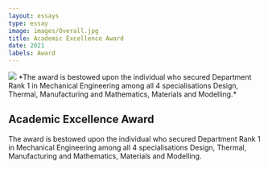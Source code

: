 ```yaml
---
layout: essays  
type: essay
image: images/Overall.jpg
title: Academic Excellence Award
date: 2021 
labels: Award
---
```


<img class="ui image" src="{{ site.baseurl }}/images/Overall.jpg ">
*The award is bestowed upon the individual who secured Department Rank 1 in Mechanical Engineering among all 4 specialisations Design, Thermal, Manufacturing and Mathematics, Materials and Modelling.*


## Academic Excellence Award
The award is bestowed upon the individual who secured Department Rank 1 in Mechanical Engineering among all 4 specialisations Design, Thermal, Manufacturing and Mathematics, Materials and Modelling.
